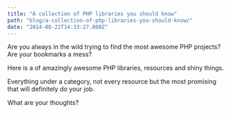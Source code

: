 ```yaml
---
title: "A collection of PHP libraries you should know"
path: "blog/a-collection-of-php-libraries-you-should-know/"
date: "2014-08-22T14:33:27.000Z"
---
```


Are you always in the wild trying to find the most awesome PHP projects? Are your bookmarks a mess?

Here is a of amazingly awesome PHP libraries, resources and shiny things.

Everything under a category, not every resource but the most promising that will definitely do your job.

What are your thoughts?